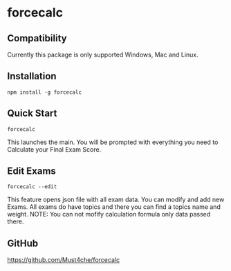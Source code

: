 # forcecalc

## Compatibility

Currently this package is only supported Windows, Mac and Linux.

## Installation

```console
npm install -g forcecalc
```

## Quick Start

```console
forcecalc
```

This launches the main. You will be prompted with everything you need to Calculate your Final Exam Score.

## Edit Exams

```console
forcecalc --edit
```

This feature opens json file with all exam data. You can modify and add new Exams. All exams do have topics and there you can find a topics name and weight. NOTE: You can not mofify calculation formula only data passed there.

## GitHub

https://github.com/Must4che/forcecalc